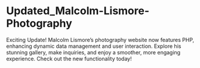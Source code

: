 # Updated_Malcolm-Lismore-Photography
Exciting Update! Malcolm Lismore’s photography website now features PHP, enhancing dynamic data management and user interaction. Explore his stunning gallery, make inquiries, and enjoy a smoother, more engaging experience. Check out the new functionality today!
